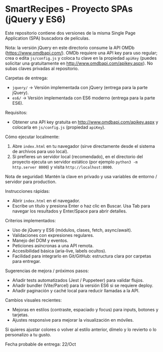 # SmartRecipes - Proyecto SPAs (jQuery y ES6)

Este repositorio contiene dos versiones de la misma Single Page Application (SPA) buscadora de películas.

Nota: la versión jQuery en este directorio consume la API OMDb (https://www.omdbapi.com/). OMDb requiere una API key para uso regular; crea o edita `js/config.js` y coloca tu clave en la propiedad `apiKey` (puedes solicitar una gratuitamente en http://www.omdbapi.com/apikey.aspx). No subas claves privadas al repositorio.

Carpetas de entrega:
- `jquery/` → Versión implementada con jQuery (entrega para la parte jQuery).
- `es6/` → Versión implementada con ES6 moderno (entrega para la parte ES6).

Requisitos:
- Obtener una API key gratuita en http://www.omdbapi.com/apikey.aspx y colocarla en `js/config.js` (propiedad `apiKey`).

Cómo ejecutar localmente:

1. Abre `index.html` en tu navegador (sirve directamente desde el sistema de archivos para uso local).
2. Si prefieres un servidor local (recomendado), en el directorio del proyecto ejecuta un servidor estático (por ejemplo `python3 -m http.server 8000`) y visita `http://localhost:8000`.

Nota de seguridad: Mantén la clave en privado y usa variables de entorno / servidor para production.

Instrucciones rápidas:
- Abrir `index.html` en el navegador.
- Escribe un título y presiona Enter o haz clic en Buscar. Usa Tab para navegar los resultados y Enter/Space para abrir detalles.

Criterios implementados:
- Uso de jQuery y ES6 (módulos, clases, fetch, async/await).
- Validaciones con expresiones regulares.
- Manejo del DOM y eventos.
- Peticiones asíncronas a una API remota.
- Accesibilidad básica (aria-live, labels ocultos).
- Facilidad para integrarlo en Git/GitHub: estructura clara por carpetas para entregar.

Sugerencias de mejora / próximos pasos:
- Añadir tests automatizados (Jest / Puppeteer) para validar flujos.
- Añadir bundler (Vite/Parcel) para la versión ES6 si se requiere deploy.
- Añadir paginación y caché local para reducir llamadas a la API.

Cambios visuales recientes:
- Mejoras en estilos (contraste, espaciado y focus) para inputs, botones y tarjetas.
- Ajustes responsive para mejorar la visualización en móviles.

Si quieres ajustar colores o volver al estilo anterior, dímelo y lo revierto o lo personalizo a tu gusto.

Fecha probable de entrega: 22/Oct
